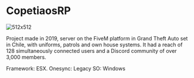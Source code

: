 # CopetiaosRP

![512x512](https://user-images.githubusercontent.com/51030210/188247235-eda3f2af-1b9a-4185-8204-99be6618755b.PNG)


Project made in 2019, server on the FiveM platform in Grand Theft Auto set in Chile, with uniforms, patrols and own house systems. It had a reach of 128 simultaneously connected users and a Discord community of over 3,000 members.


Framework: ESX.
Onesync: Legacy
SO: Windows

